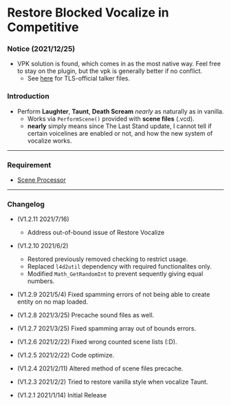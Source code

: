 # Restore Blocked Vocalize in Competitive

### Notice (2021/12/25)
- VPK solution is found, which comes in as the most native way. Feel free to stay on the plugin, but the vpk is generally better if no conflict.
	- See [here](https://github.com/Tsuey/L4D2-Community-Update/tree/master/root/scripts/talker) for TLS-official talker files.

### Introduction
- Perform **Laughter**, **Taunt**, **Death Scream** _nearly_ as naturally as in vanilla.
	- Works via `PerformScene()` provided with **scene files** (.vcd).
	- **nearly** simply means since The Last Stand update, I cannot tell if certain voicelines are enabled or not, and how the new system of vocalize works.

<hr>

### Requirement
- [Scene Processor](https://forums.alliedmods.net/showthread.php?p=2147410)

<hr>

### Changelog
- (V1.2.11 2021/7/16)
	- Address out-of-bound issue of Restore Vocalize

- (V1.2.10 2021/6/2)
	- Restored previously removed checking to restrict usage.
	- Replaced `l4d2util` dependency with required functionalites only.
	- Modified `Math_GetRandomInt` to prevent sequently giving equal numbers.

- (V1.2.9 2021/5/4) Fixed spamming errors of not being able to create entity on no map loaded.

- (V1.2.8 2021/3/25) Precache sound files as well.

- (V1.2.7 2021/3/25) Fixed spamming array out of bounds errors.

- (V1.2.6 2021/2/22) Fixed wrong counted scene lists (:D).

- (V1.2.5 2021/2/22) Code optimize.

- (V1.2.4 2021/2/11) Altered method of scene files precache.

- (V1.2.3 2021/2/2) Tried to restore vanilla style when vocalize Taunt.

- (V1.2.1 2021/1/14) Initial Release
